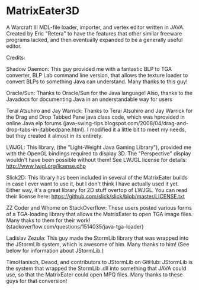 MatrixEater3D
=============

A Warcraft III MDL-file loader, importer, and vertex editor written in JAVA.
Created by Eric "Retera" to have the features that other similar freeware
programs lacked, and then eventually expanded to be a generally useful editor.

Credits:

Shadow Daemon: This guy provided me with a fantastic BLP to TGA converter, BLP Lab command line version,
that allows the texture loader to convert BLPs to something Java can understand. Many thanks to this guy!

Oracle/Sun: Thanks to Oracle/Sun for the Java language! Also, thanks to the Javadocs for documenting Java
in an understandable way for users

Terai Atsuhiro and Jay Warrick: Thanks to Terai Atsuhiro and Jay Warrick for the Drag and Drop Tabbed Pane
java class code, which was hprovided in online Java elp forums
(java-swing-tips.blogspot.com/2008/04/drag-and-drop-tabs-in-jtabbedpane.html).
I modified it a little bit to meet my needs, but they created it almost in its entirety.

LWJGL: This library, (the "Light-Weight Java Gaming Library"), provided me with the OpenGL bindings required
to display 3D. The "Perspective" display wouldn't have been possible without them! See LWJGL license for details:
http://www.lwjgl.org/license.php

Slick2D: This library has been included in several of the MatrixEater builds in case I ever want to use it,
but I don't think I have actually used it yet. Either way, it's a great library for 2D stuff overtop of LWJGL.
You can read their license here:
https://github.com/slick/slick/blob/master/LICENSE.txt

ZZ Coder and Whome on StackOverflow: These users posted various forms of a TGA-loading library that allows
the MatrixEater to open TGA image files. Many thaks to them for their work!
(stackoverflow.com/questions/1514035/java-tga-loader)

Ladislav Zezula: This guy made the StormLib library that was wrapped into the JStormLib system, which is
awesome of him. Many thanks to him! (See below for information about JStormLib.)

TimoHanisch, Deaod, and contributors to JStormLib on GitHub: JStormLib is the system that wrapped the
StormLib .dll into something that JAVA could use, so that the MatrixEater could open MPQ files. Many
thanks to these guys for that conversion!
